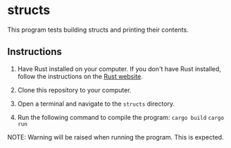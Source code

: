 # structs
This program tests building structs and printing their contents.

## Instructions
1. Have Rust installed on your computer. If you don't have Rust installed, follow the instructions on the [Rust website](https://www.rust-lang.org/tools/install).

2. Clone this repository to your computer.

3. Open a terminal and navigate to the `structs` directory.

4. Run the following command to compile the program:
```cargo build```
```cargo run```

NOTE: Warning will be raised when running the program. This is expected.